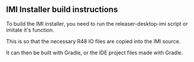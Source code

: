 ## IMI Installer build instructions

To build the IMI installer, you need to run the releaser-desktop-imi script or imitate it's function.

This is so that the necessary R48 IO files are copied into the IMI source.

It can then be built with Gradle, or the IDE project files made with Gradle.
